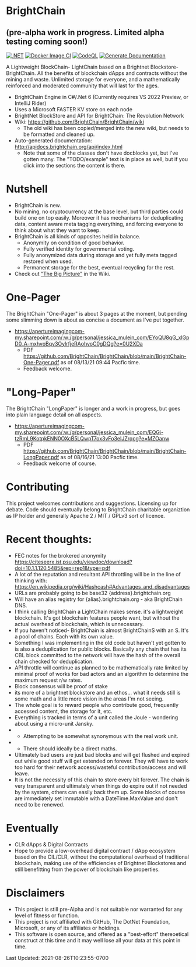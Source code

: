 # BrightChain

## (pre-alpha work in progress. Limited alpha testing coming soon!)

[![.NET](https://github.com/BrightChain/BrightChain/actions/workflows/dotnet.yml/badge.svg)](https://github.com/BrightChain/BrightChain/actions/workflows/dotnet.yml)
[![Docker Image CI](https://github.com/BrightChain/BrightChain/actions/workflows/docker.yml/badge.svg)](https://github.com/BrightChain/BrightChain/actions/workflows/docker.yml)
[![CodeQL](https://github.com/BrightChain/BrightChain/actions/workflows/codeql-analysis.yml/badge.svg?branch=main)](https://github.com/BrightChain/BrightChain/actions/workflows/codeql-analysis.yml)
[![Generate Documentation](https://github.com/BrightChain/BrightChain/actions/workflows/generate-docs.yml/badge.svg)](https://github.com/BrightChain/BrightChain/actions/workflows/generate-docs.yml)

A Lightweight BlockChain- LightChain based on a Brightnet Blockstore- BrightChain. All the benefits of blockchain dApps and contracts
without the mining and waste. Unlimited storage for everyone, and a mathematically reinforced and moderated community that will last for the
ages.

- BrightChain Engine in C#/.Net 6 (Currently requires VS 2022 Preview, or IntelliJ Rider)
- Uses a Microsoft FASTER KV store on each node
- BrightNet BlockStore and API for BrightChain: The Revolution Network
- Wiki: https://github.com/BrightChain/BrightChain/wiki
    - The old wiki has been copied/merged into the new wiki, but needs to be formatted and cleaned up.
- Auto-generated documentation: http://apidocs.brightchain.org/api/index.html
    - Note that some of the classes don't have docblocks yet, but I've gotten many. The "TODO/example" text is in place as well, but if you
      click into the sections the content is there.

# Nutshell

- BrightChain is new.
- No mining, no cryptocurrency at the base level, but third parties could build one on top easily. Moreover it has mechanisms for
  deduplicating data, content aware meta tagging everything, and forcing everyone to think about what they want to keep.
- BrightChain is all kinds of opposites held in balance.
    - Anonymity on condition of good behavior.
    - Fully verified identity for governmental voting.
    - Fully anonymized data during storage and yet fully meta tagged restored when used.
    - Permanent storage for the best, eventual recycling for the rest.
- Check out ["The Big Picture"](https://github.com/BrightChain/BrightChain/wiki/Big-Picture) in the Wiki.

# One-Pager

The BrightChain "One-Pager" is about 3 pages at the moment, but pending some slimming down is about as concise a document as I've put
together.

- https://apertureimagingcom-my.sharepoint.com/:w:/g/personal/jessica_mulein_com/EYoQU8qG_xlGpD0_A-mxhvoBqv3OylrfjeRAohvoC0gDQg?e=0U2XDa
    - PDF https://github.com/BrightChain/BrightChain/blob/main/BrightChain-One-Pager.pdf as of 08/13/21 09:44 Pacfic time.
    - Feedback welcome.

# "Long-Paper"

The BrightChain "LongPaper" is longer and a work in progress, but goes into plain language detail on all aspects.

- https://apertureimagingcom-my.sharepoint.com/:w:/g/personal/jessica_mulein_com/EQGi-tzRmL9KotpkENN0OXcB5LQwpT7ox3vFo3eIJZrqcg?e=MZOanw
    - PDF https://github.com/BrightChain/BrightChain/blob/main/BrightChain-LongPaper.pdf as of 08/16/21 13:00 Pacfic time.
    - Feedback welcome of course.

# Contributing

This project welcomes contributions and suggestions. Licensing up for debate. Code should eventually belong to BrightChain charitable
organiztion as IP holder and generally Apache 2 / MIT / GPLv3 sort of licence.

# Recent thoughts:

- FEC notes for the brokered anonymity https://citeseerx.ist.psu.edu/viewdoc/download?doi=10.1.1.120.5485&rep=rep1&type=pdf
- A lot of the reputation and resultant API throttling will be in the line of thinking
  with: https://en.wikipedia.org/wiki/Hashcash#Advantages_and_disadvantages
- URLs are probably going to be base32 {address}.brightchain.org
- Will have an alias registry for {alias}.brightchain.org - aka BrightChain DNS.
- I think calling BrightChain a LightChain makes sense. it's a lightweight blockchain. It's got blockchain features people want, but without
  the actual overhead of blockchain, which is unnecessary.
- If you haven't noticed- BrightChain is almost BrightChainS with an S. It's a pool of chains. Each with its own value.
- Something I was implementing in the old code but haven't yet gotten to is also a deduplication for public blocks. Basically any chain that
  has its CBL block committed to the network will have the hash of the overall chain checked for deduplication.
- API throttle will continue as planned to be mathematically rate limited by minimal proof of works for bad actors and an algorithm to
  determine the maximum request r/w rates.
- Block consensus will be proof of stake
- its more of a brightnet blockstore and an ethos... what it needs still is some math and a little more vision in the areas I'm not seeing.
- The whole goal is to reward people who contribute good, frequently accessed content, the storage for it, etc.
- Everything is tracked in terms of a unit called the Joule - wondering about using a micro-unit Jansky.
-
    - Attempting to be somewhat synonymous with the real work unit.
-
    - There should ideally be a direct maths.
- Ultimately bad users are just bad blocks and will get flushed and expired out while good stuff will get extended on forever. They will
  have to work too hard for their network access/wasteful contribution/access and will leave.
- It is not the necessity of this chain to store every bit forever. The chain is very transparent and ultimately when things do expire out
  if not needed by the system, others can easily back them up. Some blocks of course are immediately set immutable with a DateTime.MaxValue
  and don't need to be renewed.

# Eventually

* CLR dApps & Digital Contracts
* Hope to provide a low-overhead digital contract / dApp ecosystem based on the CIL/CLR, without the computational overhead of traditional
  blockchain, making use of the efficiencies of Brightnet Blockstores and still benefitting from the power of blockchain like properties.

# Disclaimers

* This project is still pre-Alpha and is not suitable nor warranted for any level of fitness or function.
* This project is not affiliated with GitHub, The DotNet Foundation, Microsoft, or any of its affiliates or holdings.
* This software is open source, and offered as a "best-effort" thereoetical construct at this time and it may well lose all your data at
  this point in time.

<!-- this timestamp is updated by a pre-commit hook in git-hooks/pre-commit then added to .git/hooks -->
Last Updated: <time class="timestamp" timestamp="ISO 8601 string">2021-08-26T10:23:55-0700</time>
